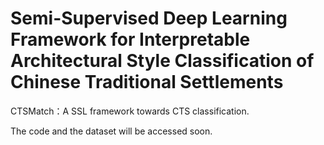 # Semi-Supervised Deep Learning Framework for Interpretable Architectural Style Classification of Chinese Traditional Settlements
CTSMatch：A SSL framework towards CTS classification.

The code and the dataset will be accessed soon.
